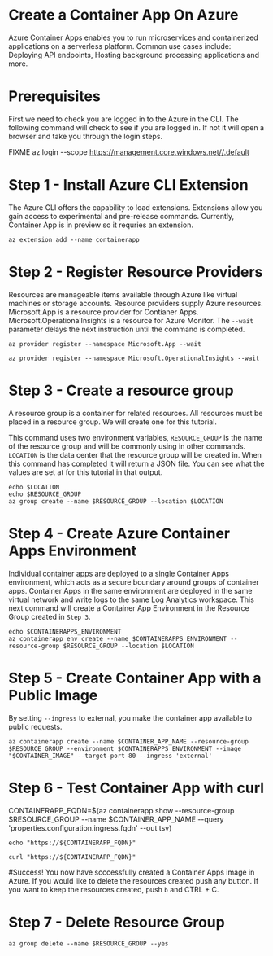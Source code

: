 # Create a Container App On Azure
Azure Container Apps enables you to run microservices and containerized applications on a serverless platform. 
Common use cases include: Deploying API endpoints, Hosting background processing applications and more.

# Prerequisites

First we need to check you are logged in to the Azure in the CLI. The following command will check to see if you are logged in. If not it will open a browser and take you through the login steps. 

FIXME az login --scope https://management.core.windows.net//.default

# Step 1 - Install Azure CLI Extension

The Azure CLI offers the capability to load extensions. 
Extensions allow you gain access to experimental and pre-release commands.
Currently, Container App is in preview so it requries an extension.

```
az extension add --name containerapp
```

# Step 2 - Register Resource Providers
Resources are manageable items available through Azure like virtual machines or storage accounts.
Resource providers supply Azure resources. 
Microsoft.App is a resource provider for Contianer Apps.
Microsoft.OperationalInsights is a resource for Azure Monitor.
The `--wait` parameter delays the next instruction until the command is completed.

```
az provider register --namespace Microsoft.App --wait

az provider register --namespace Microsoft.OperationalInsights --wait
```

# Step 3 - Create a resource group

A resource group is a container for related resources. All resources must be placed in a resource group. We will create one for this tutorial. 

This command uses two environment variables, `RESOURCE_GROUP` is the name of the resource group and will be commonly using in other commands.
`LOCATION` is the data center that the resource group will be created in. 
When this command has completed it will return a JSON file. You can see what the values are set at for this tutorial in that output.

```
echo $LOCATION
echo $RESOURCE_GROUP
az group create --name $RESOURCE_GROUP --location $LOCATION
```

# Step 4 - Create Azure Container Apps Environment
Individual container apps are deployed to a single Container Apps environment, which acts as a secure boundary around groups of container apps.
Container Apps in the same environment are deployed in the same virtual network and write logs to the same Log Analytics workspace. 
This next command will create a Container App Environment in the Resource Group created in `Step 3`.

```
echo $CONTAINERAPPS_ENVIRONMENT
az containerapp env create --name $CONTAINERAPPS_ENVIRONMENT --resource-group $RESOURCE_GROUP --location $LOCATION
```

# Step 5 - Create Container App with a Public Image
By setting `--ingress` to external, you make the container app available to public requests.

```
az containerapp create --name $CONTAINER_APP_NAME --resource-group $RESOURCE_GROUP --environment $CONTAINERAPPS_ENVIRONMENT --image "$CONTAINER_IMAGE" --target-port 80 --ingress 'external'
```
# Step 6 - Test Container App with curl

CONTAINERAPP_FQDN=$(az containerapp show --resource-group $RESOURCE_GROUP --name $CONTAINER_APP_NAME --query 'properties.configuration.ingress.fqdn' --out tsv)
```
echo "https://${CONTAINERAPP_FQDN}"

curl "https://${CONTAINERAPP_FQDN}"
```
#Success! You now have scccessfully created a Container Apps image in Azure. 
If you would like to delete the resources created push any button.
If you want to keep the resources created, push `b` and CTRL + C.

# Step 7 - Delete Resource Group

```
az group delete --name $RESOURCE_GROUP --yes
```
